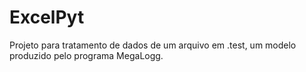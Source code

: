 # ExcelPyt
Projeto para tratamento de dados de um arquivo em .test, um modelo produzido pelo programa MegaLogg.
